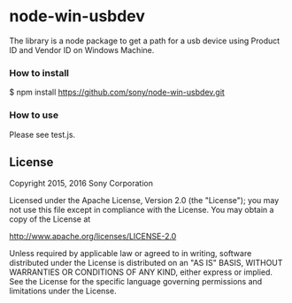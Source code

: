 # node-win-usbdev

The library is a node package to get a path for a usb device using Product ID and Vendor ID on Windows Machine.


### How to install
$ npm install https://github.com/sony/node-win-usbdev.git


### How to use
Please see test.js.


## License

Copyright 2015, 2016 Sony Corporation

Licensed under the Apache License, Version 2.0 (the "License");
you may not use this file except in compliance with the License.
You may obtain a copy of the License at

   http://www.apache.org/licenses/LICENSE-2.0

Unless required by applicable law or agreed to in writing, software
distributed under the License is distributed on an "AS IS" BASIS,
WITHOUT WARRANTIES OR CONDITIONS OF ANY KIND, either express or implied.
See the License for the specific language governing permissions and
limitations under the License.
